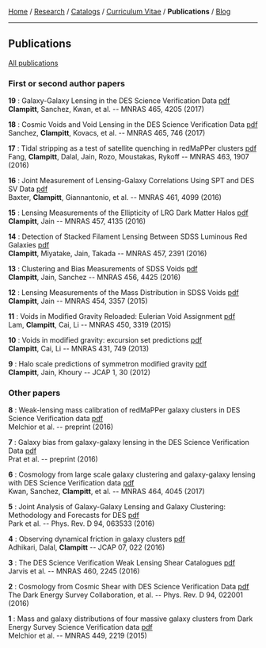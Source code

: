 <div class="container">

[Home](index.html) /
[Research](research.html) /
[Catalogs](catalogs.html) /
[Curriculum Vitae](cvitae.html) /
**Publications** /
[Blog](blog.html)

***

## Publications

[All publications](http://arxiv.org/find/astro-ph/1/au:+Clampitt_J/0/1/0/all/0/1)

### First or second author papers

**19**
: Galaxy-Galaxy Lensing in the DES Science Verification Data
  [pdf](http://arxiv.org/pdf/1603.05790.pdf)\
  **Clampitt**, Sanchez, Kwan, et al. -- MNRAS 465, 4205 (2017)

**18**
: Cosmic Voids and Void Lensing in the DES Science Verification Data
[pdf](https://arxiv.org/pdf/1605.03982.pdf)\
Sanchez, **Clampitt**, Kovacs, et al. -- MNRAS 465, 746 (2017)

**17**
: Tidal stripping as a test of satellite quenching in redMaPPer clusters
[pdf](https://arxiv.org/pdf/1604.08611.pdf)\
Fang, **Clampitt**, Dalal, Jain, Rozo, Moustakas, Rykoff -- MNRAS 463, 1907 (2016)

**16**
: Joint Measurement of Lensing-Galaxy Correlations Using SPT and DES SV Data
[pdf](http://arxiv.org/pdf/1602.07384.pdf)\
Baxter, **Clampitt**, Giannantonio, et al. -- MNRAS 461, 4099 (2016)

**15**
: Lensing Measurements of the Ellipticity of LRG Dark Matter Halos
[pdf](http://arxiv.org/pdf/1506.03536.pdf)\
**Clampitt**, Jain -- MNRAS 457, 4135 (2016)

**14**
: Detection of Stacked Filament Lensing Between SDSS Luminous Red Galaxies
[pdf](http://arxiv.org/pdf/1402.3302.pdf)\
**Clampitt**, Miyatake, Jain, Takada -- MNRAS 457, 2391 (2016)

**13**
: Clustering and Bias Measurements of SDSS Voids
[pdf](http://arxiv.org/pdf/1507.08031.pdf)\
**Clampitt**, Jain, Sanchez -- MNRAS 456, 4425 (2016)

**12**
: Lensing Measurements of the Mass Distribution in SDSS Voids
[pdf](http://arxiv.org/pdf/1404.1834.pdf)\
**Clampitt**, Jain -- MNRAS 454, 3357 (2015)

**11**
: Voids in Modified Gravity Reloaded: Eulerian Void Assignment
[pdf](http://arxiv.org/pdf/1408.5338.pdf)\
Lam, **Clampitt**, Cai, Li -- MNRAS 450, 3319 (2015)

**10**
: Voids in modified gravity: excursion set predictions
[pdf](http://arxiv.org/pdf/1212.2216.pdf)\
**Clampitt**, Cai, Li -- MNRAS 431, 749 (2013)

**9**
: Halo scale predictions of symmetron modified gravity
[pdf](http://arxiv.org/pdf/1110.2177.pdf)\
**Clampitt**, Jain, Khoury -- JCAP 1, 30 (2012)


### Other papers

**8**
: Weak-lensing mass calibration of redMaPPer galaxy clusters in DES Science Verification data
[pdf](https://arxiv.org/pdf/1610.06890.pdf)\
Melchior et al. -- preprint (2016)

**7**
: Galaxy bias from galaxy-galaxy lensing in the DES Science Verification Data
[pdf](http://arxiv.org/pdf/1609.08167.pdf)\
Prat et al. -- preprint (2016)

**6**
: Cosmology from large scale galaxy clustering and galaxy-galaxy lensing with DES Science Verification data
[pdf](https://arxiv.org/pdf/1604.07871.pdf)\
Kwan, Sanchez, **Clampitt**, et al. -- MNRAS 464, 4045 (2017)

**5**
: Joint Analysis of Galaxy-Galaxy Lensing and Galaxy Clustering: Methodology and Forecasts for DES
[pdf](http://arxiv.org/pdf/1507.05353.pdf)\
Park et al. -- Phys. Rev. D 94, 063533 (2016)

**4**
: Observing dynamical friction in galaxy clusters
[pdf](https://arxiv.org/pdf/1605.06688.pdf)\
Adhikari, Dalal, **Clampitt** -- JCAP 07, 022 (2016)

**3**
: The DES Science Verification Weak Lensing Shear Catalogues
[pdf](https://arxiv.org/pdf/1507.05603.pdf)\
Jarvis et al. -- MNRAS 460, 2245 (2016)

**2**
: Cosmology from Cosmic Shear with DES Science Verification Data
[pdf](http://arxiv.org/pdf/1507.05552.pdf)\
The Dark Energy Survey Collaboration, et al. -- Phys. Rev. D 94, 022001 (2016)

**1**
: Mass and galaxy distributions of four massive galaxy clusters from Dark Energy Survey Science Verification data
[pdf](http://arxiv.org/pdf/1405.4285.pdf)\
Melchior et al. -- MNRAS 449, 2219 (2015)

</div>